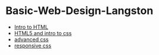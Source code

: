 # Basic-Web-Design-Langston 

<ul>
<li><a href="intro/index.html" target="_blank">Intro to HTML</a></li>
<li><a href="HTML5_to_intro_css" target="_blank"> HTML5 and intro to css</a></li>
<li><a href="adv_css/index.html" target="_blank"> advanced css</a></li>
<li><a href="compare.html" target="_blank"> responsive css</a></li>
</ul>